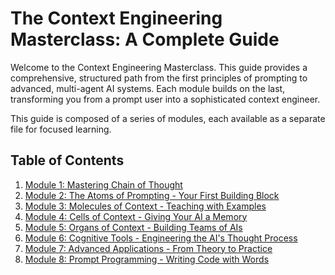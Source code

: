 # The Context Engineering Masterclass: A Complete Guide

Welcome to the Context Engineering Masterclass. This guide provides a comprehensive, structured path from the first principles of prompting to advanced, multi-agent AI systems. Each module builds on the last, transforming you from a prompt user into a sophisticated context engineer.

This guide is composed of a series of modules, each available as a separate file for focused learning.

## Table of Contents

1.  [Module 1: Mastering Chain of Thought](./masterclass_content/01_chain_of_thought_module.md)
2.  [Module 2: The Atoms of Prompting - Your First Building Block](./masterclass_content/02_atoms_of_prompting_module.md)
3.  [Module 3: Molecules of Context - Teaching with Examples](./masterclass_content/03_molecules_of_context_module.md)
4.  [Module 4: Cells of Context - Giving Your AI a Memory](./masterclass_content/04_cells_of_memory_module.md)
5.  [Module 5: Organs of Context - Building Teams of AIs](./masterclass_content/05_organs_and_applications_module.md)
6.  [Module 6: Cognitive Tools - Engineering the AI's Thought Process](./masterclass_content/06_cognitive_tools_module.md)
7.  [Module 7: Advanced Applications - From Theory to Practice](./masterclass_content/07_advanced_applications_module.md)
8.  [Module 8: Prompt Programming - Writing Code with Words](./masterclass_content/08_prompt_programming_module.md)
